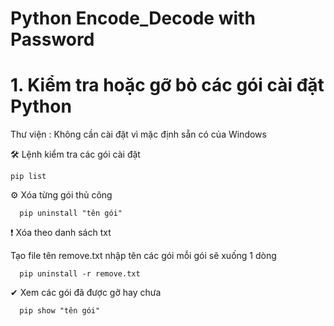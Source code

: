 # Python Encode_Decode with Password

# 1. Kiểm tra hoặc gỡ bỏ các gói cài đặt Python

Thư viện : Không cần cài đặt vì mặc định sẵn có của Windows

🛠 Lệnh kiểm tra các gói cài đặt

    pip list

⚙ Xóa từng gói thủ công

      pip uninstall "tên gói"

❗ Xóa theo danh sách txt

Tạo file tên remove.txt nhập tên các gói mỗi gói sẽ xuống 1 dòng

      pip uninstall -r remove.txt

✔ Xem các gói đã được gỡ hay chưa

      pip show "tên gói"


